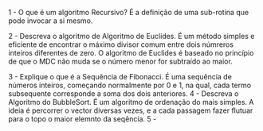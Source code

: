 1 - O que é um algoritmo Recursivo?
É a definição de uma sub-rotina que pode invocar a si mesmo.

2 - Descreva o algoritmo de Algoritmo de Euclides.
É um método simples e eficiente de encontrar o máximo divisor comum entre dois númreros inteiros diferentes de zero. O algoritmo de Euclides é baseado no princípio de que o MDC não muda se o número menor for subtraído ao maior. 

3 - Explique o que é a Sequência de Fibonacci.
É uma sequência de números inteiros, começando normalmente por 0 e 1, na qual, cada termo subsequente corresponde a soma dos dois anteriores.
4 - Descreva o Algoritmo do BubbleSort.
É um algoritmo de ordenação do mais simples. A ideia é percorrer o vector diversas vezes, e a cada passagem fazer flutuar para o topo o maior elemnto da seqência.
5 - 

